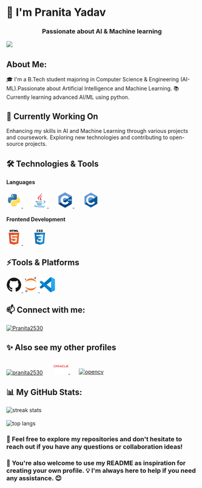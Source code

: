 <!---
Pranita2530/Pranita2530 is a ✨ special ✨ repository because its `README.md` (this file) appears on your GitHub profile.

Here are some ideas to get you started:

- 🔭 I’m currently working on ...
- 🌱 I’m currently learning ...
- 👯 I’m looking to collaborate on ...
- 🤔 I’m looking for help with ...
- 💬 Ask me about ...
- 📫 How to reach me: ...
- 😄 Pronouns: ...
- ⚡ Fun fact: ...
-->
<!--## Hi 👋Pranita is here-->


<h1 align="left"> 👋 I'm Pranita Yadav </h1>
<h3 align="center"> Passionate about AI & Machine learning </h3>
<!--img align="right" src="https://miro.medium.com/v2/resize:fit:1400/1*VMmvImch6VU5pc2VktY1uw.gif" alt="coding " width="400"-->

[![](https://visitcount.itsvg.in/api?id=pranita-yadav&label=Profile%20Activity&color=2&icon=2&pretty=true)](https://visitcount.itsvg.in)



<h2 align="left">About Me:</h2>
<p align="left">
🎓 I'm a B.Tech student majoring in Computer Science & Engineering (AI-ML).Passionate about Artificial Intelligence and Machine Learning.  
📚 Currently learning advanced AI/ML using python.</p>
  
<h2 align="left">🔭 Currently Working On </h2>
<p align="left">
Enhancing my skills in AI and Machine Learning through various projects and coursework.
Exploring new technologies and contributing to open-source projects.
</p>
<!---------------------------------------------------------------------------------------------------------------------------------------------------------------------------->
<h2 align="left">🛠️ Technologies & Tools</h2>
<h4 align="left"> Languages</h4>
<p align="left">
  <a href="https://www.python.org" target="_blank" rel="noreferrer"> 
  <img src="https://raw.githubusercontent.com/devicons/devicon/master/icons/python/python-original.svg" alt="python" width="40" height="40"/> </a>
  &nbsp;&nbsp;&nbsp;&nbsp;&nbsp;
  
  <a href="https://www.java.com" target="_blank" rel="noreferrer">
  <img src="https://raw.githubusercontent.com/devicons/devicon/master/icons/java/java-original.svg" alt="java" width="40" height="40"/> </a> 
  &nbsp;&nbsp;&nbsp;&nbsp;&nbsp;
  
  <a href="https://www.w3schools.com/cpp/" target="_blank" rel="noreferrer"> 
  <img src="https://raw.githubusercontent.com/devicons/devicon/master/icons/cplusplus/cplusplus-original.svg" alt="cplusplus" width="40" height="40"/> </a>
  &nbsp;&nbsp;&nbsp;&nbsp;&nbsp;
  
  <a href="https://www.cprogramming.com/" target="_blank" rel="noreferrer"> 
  <img src="https://raw.githubusercontent.com/devicons/devicon/master/icons/c/c-original.svg" alt="c" width="40" height="40"/> </a>
</p>
  <h4 align="left"> Frontend Development</h4>
  <p align="left">
  <a href="https://www.w3.org/html/" target="_blank" rel="noreferrer">
  <img src="https://raw.githubusercontent.com/devicons/devicon/master/icons/html5/html5-original-wordmark.svg" alt="html5" width="40" height="40"/> </a> 
  &nbsp;&nbsp;&nbsp;&nbsp;&nbsp;
  <a href="https://www.w3schools.com/css/" target="_blank" rel="noreferrer"> 
  <img src="https://raw.githubusercontent.com/devicons/devicon/master/icons/css3/css3-original-wordmark.svg" alt="css3" width="40" height="40"/> </a>

</p>
  <!--a href="https://www.linux.org/" target="_blank" rel="noreferrer"> 
  <!--img src="https://raw.githubusercontent.com/devicons/devicon/master/icons/linux/linux-original.svg" alt="linux" width="40" height="40"/> </a-->
<!---------------------------------------------------------------------------------------------------------------------------------------------------------------------------->
  <h2 align="left">⚡Tools & Platforms</h2>
  <p align="left">
  <a href="https://www.github.com/" target="_blank" rel="noreferrer"> 
  <img src="https://raw.githubusercontent.com/devicons/devicon/master/icons/github/github-original.svg" alt="github" width="40" height="40"/> </a>
  
  <a href="https://www.jupyter.org/" target="_blank" rel="noreferrer"> 
  <img src="https://raw.githubusercontent.com/devicons/devicon/master/icons/jupyter/jupyter-original.svg" alt="jupyter notebook" width="40" height="40"/> </a>

<a href="https://www.vscode.dev/" target="_blank" rel="noreferrer"> 
  <img src="https://raw.githubusercontent.com/devicons/devicon/master/icons/vscode/vscode-original.svg" alt="vscode" width="40" height="40" /> 
</a
  </p>

<!---------------------------------------------------------------------------------------------------------------------------------------------------------------------------->

<h2 align="left"> 📫 Connect with me:</h2>
<p align="left">
<a href="https://www.linkedin.com/in/pranita-yadav-22baa4260" target="blank"><img align="center" src="https://raw.githubusercontent.com/rahuldkjain/github-profile-readme-generator/master/src/images/icons/Social/linked-in-alt.svg" alt="Pranita2530" height="30" width="40" /></a>
  
</p>
<!---------------------------------------------------------------------------------------------------------------------------------------------------------------------------->
<h2 align="left"> ✨ Also see my other profiles </h2>
<p align="left">
   <a href="https://www.hackerrank.com/profile/pranitayadav2530" target="blank">
  <img align="center" src="https://raw.githubusercontent.com/rahuldkjain/github-profile-readme-generator/master/src/images/icons/Social/hackerrank.svg" alt="pranita2530" height="30" width="40" /></a>
&nbsp;&nbsp;&nbsp;&nbsp;&nbsp;
  <a href="https://www.oracle.com/" target="_blank" rel="noreferrer"> 
  <img src="https://raw.githubusercontent.com/devicons/devicon/master/icons/oracle/oracle-original.svg" alt="oracle" width="40" height="40"/> </a> 
 &nbsp;&nbsp;&nbsp;&nbsp;&nbsp;
  <a href="https://opencv.org/" target="_blank" rel="noreferrer"> 
  <img src="https://www.vectorlogo.zone/logos/opencv/opencv-icon.svg" alt="opencv" width="40" height="40"/> </a> 
</p>
<!---------------------------------------------------------------------------------------------------------------------------------------------------------------------------->

## 📊 My GitHub Stats:
<div align=left>
<img width=390 src="https://streak-stats.demolab.com/?user=Pranita2530&count_private=true&theme=react&border_radius=10" alt="streak stats"/><br/><br/>
<img width=325 align="center" src="https://github-readme-stats.vercel.app/api/top-langs/?username=Pranita2530&hide=HTML&langs_count=8&layout=compact&theme=react&border_radius=10&size_weight=0.5&count_weight=0.5&exclude_repo=github-readme-stats" alt="top langs" />
</div>

### 🌟 Feel free to explore my repositories and don't hesitate to reach out if you have any questions or collaboration ideas! 
### 🤝 You're also welcome to use my README as inspiration for creating your own profile. 💡 I'm always here to help if you need any assistance. 😊

<!-------------------------------------------------------------------special Thanks to @--------------------------------------------------------------------------->
